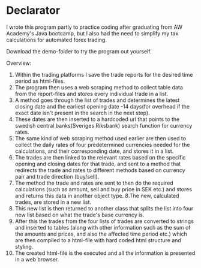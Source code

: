 # Declarator

I wrote this program partly to practice coding after graduating from AW Academy's Java bootcamp, 
but I also had the need to simplify my tax calculations for automated forex trading.

Download the demo-folder to try the program out yourself.



Overview:

1. Within the trading platforms I save the trade reports for the desired time period as html-files.
2. The program then uses a web scraping method to collect table data from the report-files and stores every individual trade in a list.
3. A method goes through the list of trades and determines the latest closing date and the earliest opening date -14 days(for overhead if the exact date isn't    present in the search in the next step). 
4. These dates are then inserted to a hardcoded url that points to the swedish central banks(Sveriges Riksbank) search function for currency rates.
5. The same kind of web scraping method used earlier are then used to collect the daily rates of four predetermined currencies needed for the calculations, and their corresponding date, and stores it in a list.
6. The trades are then linked to the relevant rates based on the specific opening and closing dates for that trade, and sent to a method that redirects the trade and rates to different methods based on currency pair and trade direction (buy/sell). 
7. The method the trade and rates are sent to then do the required calculations (such as amount, sell and buy price in SEK etc.) and stores and returns this data in another object type.
8.The new, calculated trades, are stored in a new list.
9. This new list is then returned to another class that splits the list into four new list based on what the trade's base currency is.
10. After this the trades from the four lists of trades are converted to strings and inserted to tables (along with other information such as the sum of the amounts and prices, and also the affected time period etc.) which are then compiled to a html-file with hard coded html structure and styling.
11. The created html-file is the executed and all the information is presented in a web browser.
